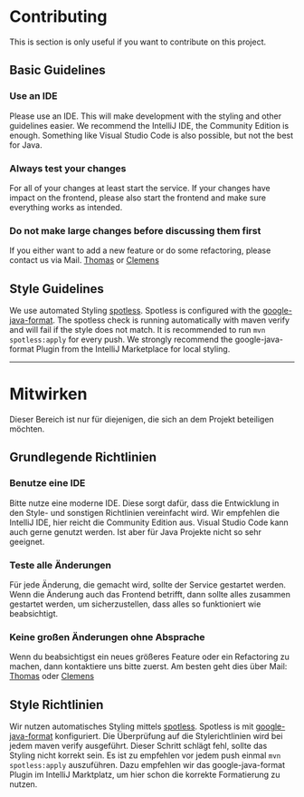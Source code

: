 # Contributing

This is section is only useful if you want to contribute on this project.

## Basic Guidelines

### Use an IDE

Please use an IDE. This will make development with the styling and other guidelines easier.
We recommend the IntelliJ IDE, the Community Edition is enough. Something like Visual Studio Code is
also possible, but not the best for Java.

### Always test your changes

For all of your changes at least start the service. If your changes have impact on the frontend,
please also start the frontend and make sure everything works as intended.

### Do not make large changes before discussing them first

If you either want to add a new feature or do some refactoring, please contact us via Mail.
[Thomas](mailto:thomas.fink@muenchen.de) or [Clemens](mailto:ex.schuetze@muenchen.de)

## Style Guidelines

We use automated Styling [spotless](https://github.com/diffplug/spotless). Spotless is configured with
the [google-java-format](https://github.com/google/google-java-format). The spotless check is running automatically with
maven verify and will fail if the style does not match. It is recommended to run ```mvn spotless:apply``` for every
push. We strongly recommend the google-java-format Plugin from the IntelliJ Marketplace for local styling.

---

# Mitwirken

Dieser Bereich ist nur für diejenigen, die sich an dem Projekt beteiligen möchten.

## Grundlegende Richtlinien

### Benutze eine IDE

Bitte nutze eine moderne IDE. Diese sorgt dafür, dass die Entwicklung in den Style- und sonstigen Richtlinien
vereinfacht wird. Wir empfehlen die IntelliJ IDE, hier reicht die Community Edition aus. Visual Studio Code kann auch
gerne genutzt
werden. Ist aber für Java Projekte nicht so sehr geeignet.

### Teste alle Änderungen

Für jede Änderung, die gemacht wird, sollte der Service gestartet werden. Wenn die Änderung auch das Frontend betrifft,
dann sollte alles zusammen gestartet werden, um sicherzustellen, dass alles so funktioniert wie beabsichtigt.

### Keine großen Änderungen ohne Absprache

Wenn du beabsichtigst ein neues größeres Feature oder ein Refactoring zu machen, dann kontaktiere uns bitte zuerst.
Am besten geht dies über Mail: [Thomas](mailto:thomas.fink@muenchen.de) oder [Clemens](mailto:ex.schuetze@muenchen.de)

## Style Richtlinien

Wir nutzen automatisches Styling mittels [spotless](https://github.com/diffplug/spotless). Spotless is
mit [google-java-format](https://github.com/google/google-java-format)
konfiguriert. Die Überprüfung auf die Stylerichtlinien wird bei jedem maven verify ausgeführt. Dieser Schritt schlägt
fehl, sollte das Styling nicht korrekt sein. Es ist zu empfehlen vor jedem push einmal ```mvn spotless:apply```
auszuführen. Dazu empfehlen wir das
google-java-format Plugin im IntelliJ Marktplatz, um hier schon die korrekte Formatierung zu nutzen.